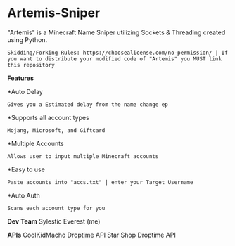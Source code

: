# Artemis-Sniper
"Artemis" is a Minecraft Name Sniper utilizing Sockets &amp; Threading created using Python.

```Skidding/Forking Rules: https://choosealicense.com/no-permission/ | If you want to distribute your modified code of "Artemis" you MUST link this repository```

**Features**

*Auto Delay 
```
Gives you a Estimated delay from the name change ep
```
*Supports all account types 
```
Mojang, Microsoft, and Giftcard
```
*Multiple Accounts 
```
Allows user to input multiple Minecraft accounts
```
*Easy to use 
```
Paste accounts into "accs.txt" | enter your Target Username
```
*Auto Auth 
```
Scans each account type for you
```

**Dev Team**
Sylestic
Everest (me) 

**APIs**
CoolKidMacho Droptime API
Star Shop Droptime API
